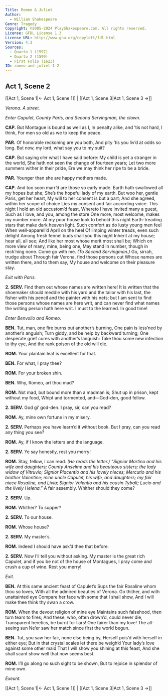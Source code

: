 ```yaml
---
Title: Romeo & Juliet
Author: 
  - William Shakespeare
Genre: Tragedy
Copyright: ©2005-2024 PlayShakespeare.com. All rights reserved.
License: GFDL License 1.3
License URL: http://www.gnu.org/copyleft/fdl.html
Version: 4.3
Sources:
  - Quarto 1 (1597)
  - Quarto 2 (1599)
  - First Folio (1623)
ID: romeo-and-juliet-1-2
---
```


## Act 1, Scene 2
[[Act 1, Scene 1|← Act 1, Scene 1]] | [[Act 1, Scene 3|Act 1, Scene 3 →]]

*Verona. A street.*

*Enter Capulet, County Paris, and Second Servingman, the clown.*

**CAP.**
But Montague is bound as well as I,
In penalty alike, and ’tis not hard, I think,
For men so old as we to keep the peace.

**PAR.**
Of honorable reckoning are you both,
And pity ’tis you liv’d at odds so long.
But now, my lord, what say you to my suit?

**CAP.**
But saying o’er what I have said before:
My child is yet a stranger in the world,
She hath not seen the change of fourteen years;
Let two more summers wither in their pride,
Ere we may think her ripe to be a bride.

**PAR.**
Younger than she are happy mothers made.

**CAP.**
And too soon marr’d are those so early made.
Earth hath swallowed all my hopes but she;
She’s the hopeful lady of my earth.
But woo her, gentle Paris, get her heart,
My will to her consent is but a part;
And she agreed, within her scope of choice
Lies my consent and fair according voice.
This night I hold an old accustom’d feast,
Whereto I have invited many a guest,
Such as I love, and you, among the store
One more, most welcome, makes my number more.
At my poor house look to behold this night
Earth-treading stars that make dark heaven light.
Such comfort as do lusty young men feel
When well-apparell’d April on the heel
Of limping winter treads, even such delight
Among fresh fennel buds shall you this night
Inherit at my house; hear all, all see;
And like her most whose merit most shall be;
Which on more view of many, mine, being one,
May stand in number, though in reck’ning none.
Come go with me.
*(To Second Servingman.)*
Go, sirrah, trudge about
Through fair Verona, find those persons out
Whose names are written there, and to them say,
My house and welcome on their pleasure stay.

*Exit with Paris.*

**2. SERV.**
Find them out whose names are written here! It is written that the shoemaker should meddle with his yard and the tailor with his last, the fisher with his pencil and the painter with his nets; but I am sent to find those persons whose names are here writ, and can never find what names the writing person hath here writ. I must to the learned. In good time!

*Enter Benvolio and Romeo.*

**BEN.**
Tut, man, one fire burns out another’s burning,
One pain is less’ned by another’s anguish;
Turn giddy, and be help by backward turning;
One desperate grief cures with another’s languish:
Take thou some new infection to thy eye,
And the rank poison of the old will die.

**ROM.**
Your plantain leaf is excellent for that.

**BEN.**
For what, I pray thee?

**ROM.**
For your broken shin.

**BEN.**
Why, Romeo, art thou mad?

**ROM.**
Not mad, but bound more than a madman is;
Shut up in prison, kept without my food,
Whipt and tormented, and—God-den, good fellow.

**2. SERV.**
God gi’ god-den. I pray, sir, can you read?

**ROM.**
Ay, mine own fortune in my misery.

**2. SERV.**
Perhaps you have learn’d it without book.
But I pray, can you read any thing you see?

**ROM.**
Ay, if I know the letters and the language.

**2. SERV.**
Ye say honestly, rest you merry!

**ROM.**
Stay, fellow, I can read.
*(He reads the letter.)*
*“Signior Martino and his wife and daughters; County Anselme and his beauteous sisters; the lady widow of Vitruvio; Signior Placentio and his lovely nieces; Mercutio and his brother Valentine; mine uncle Capulet, his wife, and daughters; my fair niece Rosaline, and Livia; Signior Valentio and his cousin Tybalt; Lucio and the lively Helena.”*
A fair assembly. Whither should they come?

**2. SERV.**
Up.

**ROM.**
Whither? To supper?

**2. SERV.**
To our house.

**ROM.**
Whose house?

**2. SERV.**
My master’s.

**ROM.**
Indeed I should have ask’d thee that before.

**2. SERV.**
Now I’ll tell you without asking. My master is the great rich Capulet, and if you be not of the house of Montagues, I pray come and crush a cup of wine. Rest you merry!

*Exit.*

**BEN.**
At this same ancient feast of Capulet’s
Sups the fair Rosaline whom thou so loves,
With all the admired beauties of Verona.
Go thither, and with unattainted eye
Compare her face with some that I shall show,
And I will make thee think thy swan a crow.

**ROM.**
When the devout religion of mine eye
Maintains such falsehood, then turn tears to fires;
And these, who, often drown’d, could never die,
Transparent heretics, be burnt for liars!
One fairer than my love! The all-seeing sun
Ne’er saw her match since first the world begun.

**BEN.**
Tut, you saw her fair, none else being by,
Herself pois’d with herself in either eye;
But in that crystal scales let there be weigh’d
Your lady’s love against some other maid
That I will show you shining at this feast,
And she shall scant show well that now seems best.

**ROM.**
I’ll go along no such sight to be shown,
But to rejoice in splendor of mine own.

*Exeunt.*

[[Act 1, Scene 1|← Act 1, Scene 1]] | [[Act 1, Scene 3|Act 1, Scene 3 →]]